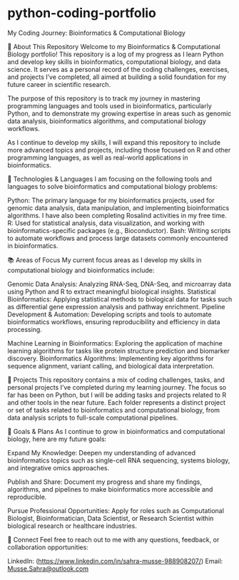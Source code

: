 # python-coding-portfolio
My Coding Journey: Bioinformatics & Computational Biology

📜 About This Repository
Welcome to my Bioinformatics & Computational Biology portfolio! This repository is a log of my progress as I learn Python and develop key skills in bioinformatics, computational biology, and data science. It serves as a personal record of the coding challenges, exercises, and projects I’ve completed, all aimed at building a solid foundation for my future career in scientific research.

The purpose of this repository is to track my journey in mastering programming languages and tools used in bioinformatics, particularly Python, and to demonstrate my growing expertise in areas such as genomic data analysis, bioinformatics algorithms, and computational biology workflows.

As I continue to develop my skills, I will expand this repository to include more advanced topics and projects, including those focused on R and other programming languages, as well as real-world applications in bioinformatics.

🧬 Technologies & Languages
I am focusing on the following tools and languages to solve bioinformatics and computational biology problems:

Python: The primary language for my bioinformatics projects, used for genomic data analysis, data manipulation, and implementing bioinformatics algorithms. I have also been completing Rosalind activities in my free time.
R: Used for statistical analysis, data visualization, and working with bioinformatics-specific packages (e.g., Bioconductor).
Bash: Writing scripts to automate workflows and process large datasets commonly encountered in bioinformatics.

📚 Areas of Focus
My current focus areas as I develop my skills in computational biology and bioinformatics include:

Genomic Data Analysis: Analyzing RNA-Seq, DNA-Seq, and microarray data using Python and R to extract meaningful biological insights.
Statistical Bioinformatics: Applying statistical methods to biological data for tasks such as differential gene expression analysis and pathway enrichment.
Pipeline Development & Automation: Developing scripts and tools to automate bioinformatics workflows, ensuring reproducibility and efficiency in data processing.

Machine Learning in Bioinformatics: Exploring the application of machine learning algorithms for tasks like protein structure prediction and biomarker discovery.
Bioinformatics Algorithms: Implementing key algorithms for sequence alignment, variant calling, and biological data interpretation.

🚀 Projects
This repository contains a mix of coding challenges, tasks, and personal projects I’ve completed during my learning journey. The focus so far has been on Python, but I will be adding tasks and projects related to R and other tools in the near future. Each folder represents a distinct project or set of tasks related to bioinformatics and computational biology, from data analysis scripts to full-scale computational pipelines.

🌱 Goals & Plans
As I continue to grow in bioinformatics and computational biology, here are my future goals:

Expand My Knowledge: Deepen my understanding of advanced bioinformatics topics such as single-cell RNA sequencing, systems biology, and integrative omics approaches.

Publish and Share: Document my progress and share my findings, algorithms, and pipelines to make bioinformatics more accessible and reproducible.

Pursue Professional Opportunities: Apply for roles such as Computational Biologist, Bioinformatician, Data Scientist, or Research Scientist within biological research or healthcare industries.

👋 Connect
Feel free to reach out to me with any questions, feedback, or collaboration opportunities:

LinkedIn: (https://www.linkedin.com/in/sahra-musse-988908207/)
Email: Musse.Sahra@outlook.com


